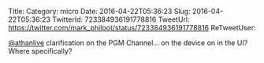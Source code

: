 Title: 
Category: micro
Date: 2016-04-22T05:36:23
Slug: 2016-04-22T05:36:23
TwitterId: 723384936191778816
TweetUrl: https://twitter.com/mark_philpot/status/723384936191778816
ReTweetUser: 

[@athanlive](https://twitter.com/athanlive) clarification on the PGM Channel... on the device on in the UI? Where specifically?